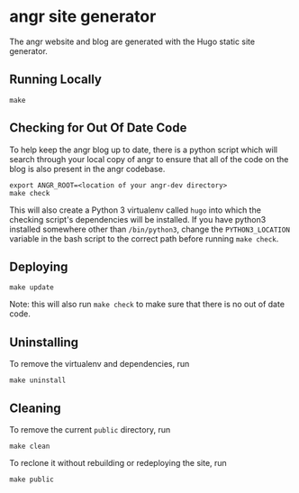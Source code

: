 # angr site generator

The angr website and blog are generated with the Hugo static site generator.

## Running Locally
```
make
```

## Checking for Out Of Date Code
To help keep the angr blog up to date, there is a python script which will search through your local copy of angr to ensure that all of the code on the blog is also present in the angr codebase.
```
export ANGR_ROOT=<location of your angr-dev directory>
make check
```
This will also create a Python 3 virtualenv called `hugo` into which the checking script's dependencies will be installed. If you have python3 installed somewhere other than `/bin/python3`, change the `PYTHON3_LOCATION` variable in the bash script to the correct path before running `make check`.

## Deploying
```
make update
```
Note: this will also run `make check` to make sure that there is no out of date code.

## Uninstalling
To remove the virtualenv and dependencies, run
```
make uninstall
```

## Cleaning
To remove the current `public` directory, run
```
make clean
```
To reclone it without rebuilding or redeploying the site, run
```
make public
```

